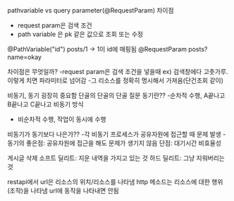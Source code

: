 pathvariable vs query parameter(@RequestParam) 차이점
- request param은 검색 조건
- path variable 은 pk 같은 값으로 조회 또는 수정

@PathVariable("id")
posts/1 -> 1이 id에 매핑됨
@RequestParam
posts?name=okay

차이점은 무엇일까?
-request param은 검색 조건을 넣을때
ex) 검색창에다 고춧가루. 이렇게 치면 파라미터로 넘어감
-그 리소스를 정확히 명시해서 가져옴(단건조회 같이)


비동기, 동기 굉장히 중요함
단골의 단골의 단골 질문
동기란??
-순차적 수행, A끝나고 B끝나고 C끝나고
비동기 방식
- 비순차적 수행, 작업이 동시에 수행

비동기가 동기보다 나은가??
-각 비동기 프로세스가 공유자원에 접근할 때 문제 발생
-동기의 좋은점: 공유자원에 접근을 해도 문제가 생기지 않음
 단점: 대기시간 비효율성

게시글 삭제
소프트 딜리트: 지운 내역을 가지고 있는 것
하드 딜리트: 그냥 지워버리는 것


restapi에서 url은 리소스의 위치/리소스를 나타냄
http 메소드는 리소스에 대한 행위(조작)을 나타냄
url에 동작을 나타내면 안됨